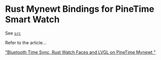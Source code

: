 # Rust Mynewt Bindings for PineTime Smart Watch

See [`src`](src)

Refer to the article...

["Bluetooth Time Sync, Rust Watch Faces and LVGL on PineTime Mynewt
"](https://lupyuen.github.io/pinetime-rust-mynewt/articles/timesync)
